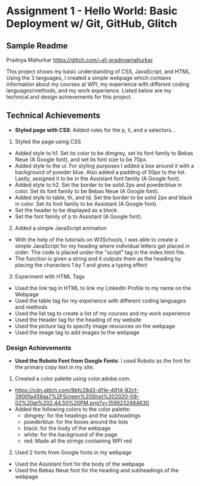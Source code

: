 Assignment 1 - Hello World: Basic Deployment w/ Git, GitHub, Glitch
===

Sample Readme 
---

Pradnya Mahurkar
https://glitch.com/~a1-pradnyamahurkar

This project shows my basic understanding of CSS, JavaScript, and HTML. Using the 3 languages, I created a simple webpage which contains information about my courses at WPI, my experience with different coding languages/methods, and my work experience. Listed below are my technical and design achievements for this project. 

## Technical Achievements
- **Styled page with CSS**: Added rules for the p, li, and a selectors...
1. Styled the page using CSS
  - Added style to h1. Set its color to be dimgrey, set its font family to Bebas Neue (A Google font), and set its font size to be 70px.
  - Added style to the ul. For styling purposes I added a box around it with a background of powder blue. Also added a padding of 50px to the list. Lastly, assigned it to be in the Assistant font family (A Google font).
  - Added style to h2. Set the border to be solid 2px and powderblue in color. Set its font family to be Bebas Neue (A Google font).
  - Added style to table, th, and td. Set the border to be solid 2px and black in color. Set its font family to be Assistant (A Google font).
  - Set the header to be displayed as a block.
  - Set the font family of p to Assistant (A Google font).
2. Added a simple JavaScript animation
  - With the help of the tutorials on W3Schools, I was able to create a simple JavaScript for my heading where individual letters get placed in order. The code is placed under the "script" tag in the index.html file.
  - The function is given a string and it outputs them as the heading by placing the characters 1 by 1 and gives a typing effect
3. Experiment with HTML Tags
  - Used the link tag in HTML to link my LinkedIn Profile to my name on the Webpage
  - Used the table tag for my experience with different coding languages and methods
  - Used the list tag to create a list of my courses and my work experience
  - Used the Header tag for the heading of my website
  - Used the picture tag to specify image resources on the webpage
  - Used the image tag to add images to the webpage
  

### Design Achievements
- **Used the Roboto Font from Google Fonts**: I used Roboto as the font for the primary copy text in my site.
1. Created a color palette using color.adobe.com.
  - https://cdn.glitch.com/9bfc28d3-d11e-4914-82cf-3900fa459aa7%2FScreen%20Shot%202020-09-02%20at%202.44.50%20PM.png?v=1599232484630
  - Added the following colors to the color palette:
    - dimgrey: for the headings and the subheadings
    - powderblue: for the boxes around the lists
    - black: for the body of the webpage
    - white: for the background of the page
    - red: Made all the strings containing WPI red
2. Used 2 fonts from Google fonts in my webpage
  - Used the Assistant font for the body of the webpage
  - Used the Bebas Neue font for the heading and subheadings of the webpage
